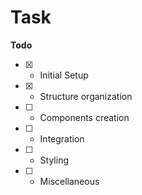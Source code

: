 # Task

**Todo**

- [x] - Initial Setup
- [x] - Structure organization
- [ ] - Components creation
- [ ] - Integration
- [ ] - Styling
- [ ] - Miscellaneous
